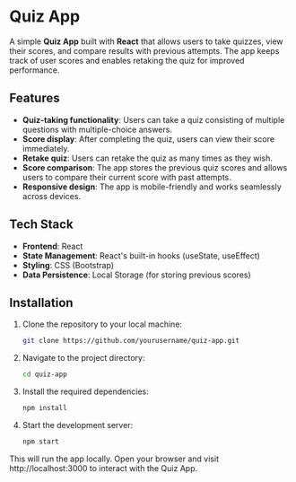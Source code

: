 # Quiz App

A simple **Quiz App** built with **React** that allows users to take quizzes, view their scores, and compare results with previous attempts. The app keeps track of user scores and enables retaking the quiz for improved performance.

## Features

- **Quiz-taking functionality**: Users can take a quiz consisting of multiple questions with multiple-choice answers.
- **Score display**: After completing the quiz, users can view their score immediately.
- **Retake quiz**: Users can retake the quiz as many times as they wish.
- **Score comparison**: The app stores the previous quiz scores and allows users to compare their current score with past attempts.
- **Responsive design**: The app is mobile-friendly and works seamlessly across devices.

## Tech Stack

- **Frontend**: React
- **State Management**: React's built-in hooks (useState, useEffect)
- **Styling**: CSS (Bootstrap)
- **Data Persistence**: Local Storage (for storing previous scores)

## Installation

1. Clone the repository to your local machine:

   ```bash
   git clone https://github.com/yourusername/quiz-app.git
2. Navigate to the project directory:

   ```bash
   cd quiz-app

3. Install the required dependencies:

   ```bash
   npm install

4. Start the development server:

   ```bash
   npm start

This will run the app locally. Open your browser and visit http://localhost:3000 to interact with the Quiz App.
